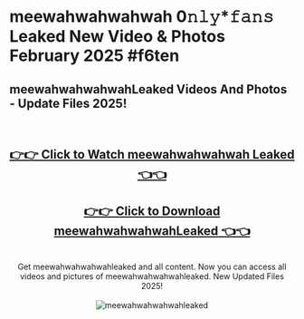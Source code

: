 # meewahwahwahwah 0𝚗𝚕𝚢*𝚏𝚊𝚗𝚜 Leaked New Video & Photos February 2025 #f6ten

<h2>meewahwahwahwahLeaked Videos And Photos - Update Files 2025!</h2>
<br>
<div align="center">
<h2><a href="https://mediaupload.pro?title=meewahwahwahwah&ref=11F" rel="nofollow">👉👉 Click to Watch meewahwahwahwah Leaked 👈👈</a></h2>
<h2><a href="https://mediaupload.pro?title=meewahwahwahwah&ref=11F" rel="nofollow">👉👉 Click to Download meewahwahwahwahLeaked 👈👈</a></h2>
<br>
Get meewahwahwahwahleaked and all content. Now you can access all videos and pictures of meewahwahwahwahleaked. New Updated Files 2025!
<br>
<br>
<a href="https://mediaupload.pro?title=meewahwahwahwah&ref=11F" rel="nofollow" data-target="animated-image.originalLink"><img src="https://i.ibb.co/Gkj2r4b/banner.png" alt="meewahwahwahwahleaked" style="max-width: 100%; display: inline-block;" data-target="animated-image.originalImage"></a>
</div>
<br>

